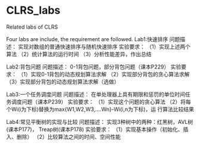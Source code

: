 CLRS_labs
=========

Related labs of CLRS

Four labs are include, the requirement are followed.
Lab1:快速排序
问题描述：
        实现对数组的普通快速排序与随机快速排序
实验要求：
     （1）实现上述两个算法
     （2）统计算法的运行时间
     （3）分析性能差异，作出总结

Lab2:背包问题
问题描述：
         0-1背包问题，部分背包问题（课本P229）
实验要求：
      （1）实现0-1背包的动态规划算法求解
      （2）实现部分背包的贪心算法求解
      （3）实现部分背包的动态规划算法求解（选做）

Lab3:一个任务调度问题
问题描述：
        在单处理器上具有期限和惩罚的单位时间任务调度问题（课本P239）
实验要求：
     （1）实现这个问题的贪心算法
     （2）将每个Wi(i为下标)替换为max{W1,W2,W3,....Wn}-Wi(i,n为下标)，运
               行算法比较结果

Lab4:常见平衡树的实现与比较
问题描述：
        实现3种树中的两种：红黑树，AVL树(课本P177)，
Treap树(课本P178)
实验要求：
      （1）实现基本操作（初始化、插入、删除）
      （2）比较算法之间的时间、空间性能

